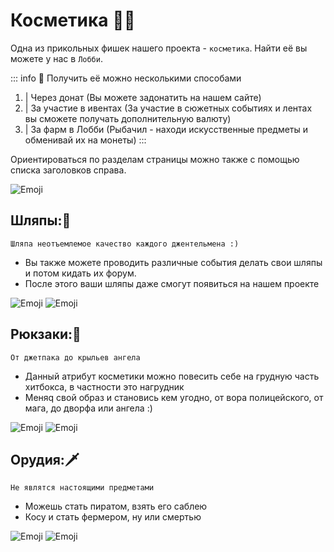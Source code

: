 

# Косметика 👨‍🚀
Одна из прикольных фишек нашего проекта - `косметика`. Найти её вы можете у нас в `Лобби`.

::: info 👑 Получить её можно несколькими способами
1. |   Через донат (Вы можете задонатить на нашем сайте)
2. |   За участие в ивентах (За участие в сюжетных событиях и лентах вы сможете получать дополнительную валюту)
3. |   За фарм в Лобби (Рыбачил - находи искусственные предметы и обменивай их на монеты)
:::

Ориентироваться по разделам страницы можно также с помощью списка заголовков справа.

<img src="/line1.webp" alt="Emoji">


## Шляпы:🎩
 `Шляпа неотъемлемое качество каждого джентельмена :)`
 
 * Вы также можете проводить различные события делать свои шляпы и потом кидать их форум.
 * После этого ваши шляпы даже смогут появиться на нашем проекте

<img src="/golow.webp" alt="Emoji">
<img src="/line2.webp" alt="Emoji">


## Рюкзаки:🎒
 `От джетпака до крыльев ангела`
 * Данный атрибут косметики можно повесить себе на грудную часть хитбокса, в частности это нагрудник 
 * Меняq свой образ и становись кем угодно, от вора полицейского, от мага, до дворфа или ангела :)

<img src="/rykzak.webp" alt="Emoji">
<img src="/line1.webp" alt="Emoji">


## Орудия:🗡️
 `Не являтся настоящими предметами`
 * Можешь стать пиратом, взять его саблею
 * Косу и стать фермером, ну или смертью

<img src="/ruka.webp" alt="Emoji">
<img src="/line2.webp" alt="Emoji">

